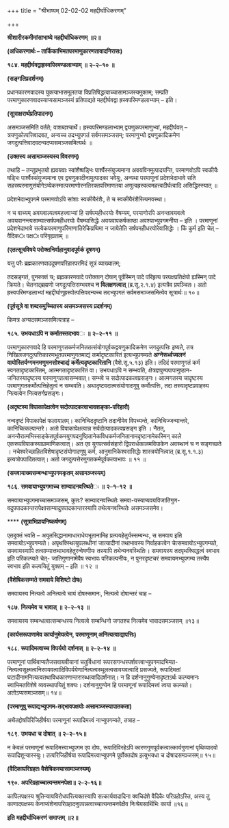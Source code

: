 +++
title = "श्रीभाष्यम् 02-02-02 महद्दीर्घाधिकरणम्"

+++
<div claऽऽ="elementor-widget-container">

**श्रीशारीरकमीमांसाभाष्ये** **महद्दीर्घाधिकरणम्** **॥२॥**

**(अधिकरणार्थः – तार्किकाभिमतपरमाणुकारणतावादनिरासः)**

**१८४**. **महद्दीर्घवद्वाह्रस्वपिरमण्डलाभ्याम्** **॥** **२**–**२**–**१०** **॥**

**(सङ्गतिप्रदर्शनम्)**

प्रधानकारणवादस्य युक्त्याभासमूलतया विप्रतिषिद्धत्वाच्चासामञ्जस्यमुक्तम्; सम्प्रति परमाणुकारणवादस्याप्यसामञ्जस्यं प्रतिपाद्यते महद्दीर्घवद्वा ह्रस्वपरिमण्डलाभ्याम् – इति।

**(सूत्राक्षरार्थप्रतिपादनम्)**

असमञ्जसमिति वर्तते; वाशब्दश्चार्थे। ह्रस्वपरिमण्डलाभ्याम् द्व्यणुकपरमाणुभ्यां, महद्दीर्घवत् – त्रयणुकोत्पत्तिवादवत्, अन्यच्च तदभ्युपगतं सर्वमसमञ्जसम्; परमाणुभ्यो द्व्यणुकादिक्रमेण जगदुत्पत्तिवादवदन्यदप्यसमञ्जसमित्यर्थः ॥

**(उक्तस्य असामञ्जस्यस्य विवरणम्)**

तथाहि – तन्तुप्रभृतयो ह्यवयवाः स्वांशैष्षड्भिः पार्श्वैस्संयुज्यमाना अवयविनमुत्पादयन्ति, परमाणवोऽपि स्वकीयैः षड्भिः पार्श्वैस्संयुज्यमाना एव द्व्यणुकादीनामुत्पादका भवेयुः, अन्यथा परमाणूनां प्रदेशभेदाभावे सति सहस्रपरमाणुसंयोगेऽप्येकस्मात्परमाणोरनतिरक्तपरिमाणतया अणुत्वह्रस्वत्वमहत्त्वदीर्घत्वादि असिद्धिस्स्यात् ॥

प्रदेशभेदाभ्युपगमे परमाणवोऽपि सांशाः स्वकीयैरंशैः, ते च स्वकीयैरंशैरित्यनवस्था।

न च वाच्यम् अवयवाल्पत्वमहत्त्वाभ्यां हि सर्षपमहीधरयोः वैषम्यम्, परमाणोरपि अनन्तावयवत्वे अवयवानन्त्यसाम्यात्सर्षपमहीधरयोः वैषम्यासिद्धेः अवयवापकर्षकाष्ठा अवश्याभ्युपगमनीया – इति । परमाणूनां प्रदेशभेदाभावे सत्येकपरमाणुपरिमाणातिरेकिप्रथिमा न जायेतेति सर्षपमहीधरयोरेवासिद्धेः । किं कुर्म इति चेत् – वैदिक**ः** पक्ष**ः** परिगृह्यताम् ॥

**(एतत्सूत्रविषये परोक्तनिर्वाहानुवादपूर्वकं दूषणम्)**

यत्तु परैः ब्रह्मकारणवाददूषणपरिहारपरमिदं सूत्रं व्याख्यातम्;

तदसङ्गतं, पुनरुक्तं च; ब्रह्मकारणवादे परोक्तान् दोषान् पूर्वस्मिन् पादे परिहृत्य परपक्षप्रतिक्षेपो ह्यस्मिन् पादे क्रियते। चेतनाद्ब्रह्मणो जगदुत्पत्तिसम्भवश्च **न** **विलक्षणत्वात्** (ब्र.सू.२.१.४) इत्यत्रैव प्रपञ्चितः। अतो ह्रस्वपरिमण्डलाभ्यां महद्दीर्घाणुह्रस्वोत्पत्तिवदन्यच्च तदभ्युपगतं सर्वमसमञ्जसमित्येव सूत्रार्थः॥ १०॥

**(पूर्वसूत्रे वा शब्दसमुच्चितस्य असमञ्जसस्य प्रदर्शनम्)**

किमत्र अन्यदसमञ्जसमित्यत्राह –

**१८५**. **उभयधाऽपि** **न** **कर्मातस्तदभाव**ः **॥** **२**–**२**–**११** **॥**

परमाणुकारणवादे हि परमाणुगतकर्मजनिततत्संयोगपूर्वकद्वयणुकादिक्रमेण जगदुत्पत्तिः इष्यते, तत्र निखिलजगदुत्पत्तिकारणभूतपरमाणुगतमाद्यं कर्मादृष्टकारितं इत्यभ्युपगम्यते **अग्नेरूर्ध्वज्वलनं** **वायोस्तिर्यग्गमनमणुमनसोश्चाद्यं** **कर्मेत्यदृष्टकारितानि** (वैशे.सू.५.१३) इति। तदिदं परमाणुगतं कर्म स्वगतादृष्टकारितम्, आत्मगतादृष्टकारितं वा। उभयधाऽपि न सम्भवति, क्षेत्रज्ञपुण्यपापानुष्ठान-जनितस्यादृष्टस्य परमाणुगतत्वासम्भवात्। सम्भवे च सदोत्पादकत्वप्रसङ्गः। आत्मगतस्य चादृष्टस्य परमाणुगतकर्मोत्पत्तिहेतुत्वं न सम्भवति। अथादृष्टवदात्मसंयोगादणुषु कर्मोत्पत्तिः, तदा तस्यादृष्टप्रवाहस्य नित्यत्वेन नित्यसर्गप्रसङ्गः।

**(अदृष्टस्य विपाकापेक्षत्वेन सदोत्पादकत्वाभावशङ्का-परिहारौ)**

नन्वदृष्टं विपाकापेक्षं फलायालम्। कानिचिददृष्टानि तदानीमेव विपच्यन्ते, कानिचिज्जन्मान्तरे, कानिचित्कल्पान्तरे। अतो विपाकापेक्षत्वान्न सर्वदोत्पादकत्वप्रसङ्ग इति । नैतत्, अनन्तैरात्मभिस्सङ्केतपूर्वकमयुगपदनुष्ठितानेकविधकर्मजनितानामदृष्टानामेकस्मिन् काले एकरूपविपाकस्याप्रामाणिकत्वात्। अत एव युगपत्सर्वसंहारो द्विपरार्धकालमविपाकेन अवस्थानं च न सङ्गच्छते । नचेश्वरेच्छाहितविशेषादृष्टसंयोगादणुषु कर्म, आनुमानिकेश्वरासिद्धेः शास्त्रयोनित्वात् (ब्र.सू.१.१.३) इत्यत्रोपपादितत्वात्। अतो जगदुत्पत्तेरणुगतकर्मपूर्वकत्वाभावः ॥ ११ ॥

**(समवायाख्यसम्बन्धाभ्युपगमकृतम् असामञ्जस्यम्)**

**१८६**. **समवायाभ्युपगमाच्च** **साम्यादनवस्थिते**ः **॥** **२**–**१**–**१२** **॥**

समवायाभ्युपगमाच्चासमञ्जसम्, कुतः? साम्यादनवस्थितेः समवा-यस्याप्यवयविजातिगुण-वदुपपादकान्तरापेक्षासाम्यादुपपादकान्तरस्यापि तथेत्यनवस्थितेः असमञ्जसमेव।

**** **(सूत्राभिप्रायनिष्कर्षणम्)**

एतदुक्तं भवति – अयुतसिद्धानामाधाराधेयभूतानामिह प्रत्ययहेतुर्यस्सम्बन्धः, स समवाय इति समवायोऽभ्युपगम्यते। अपृथक्स्थित्युपलब्धीनां जात्यादीनां तथाभावस्य निर्वाहकत्वेन चेत्समवायोऽभ्युपगम्यते, समवायस्यापि तत्साम्यात्तथाभावहेतुरन्वेषणीयः तस्यापि तथेन्यनवस्थितिः। समवायस्य तदपृथक्सिद्धत्वं स्वभाव इति परिकल्प्यते चेत्- जातिगुणानामेवैष स्वभावः परिकल्पनीयः, न पुनरदृष्टचरं समवायमभ्युपगम्य तस्यैष स्वभाव इति कल्पयितुं युक्तम् – इति ॥ १२ ॥

**(वैशेषिकसम्मते समवाये विशिष्टो दोषः)**

समवायस्य नित्यत्वे अनित्यत्वे चायं दोषस्समानः, नित्यत्वे दोषान्तरं चाह –

**१८७**. **नित्यमेव** **च** **भावात्** **॥** **२**–**२**–**१३** **॥**

समवायस्य सम्बन्धत्वात्सम्बन्धस्य नित्यत्वे सम्बन्धिनो जगतश्च नित्यमेव भावादसमञ्जसम् ॥१३॥

**(कार्यसरूपाणामेव कार्यानुमेयत्वेन, परमाणूनाम् अनित्यत्वाद्यापत्तिः)**

**१८८**. **रूपादिमत्वाच्च** **विपर्ययो** **दर्शनात्** **॥** **२**–**२**–**१४** **॥**

परमाणूनां पार्थिवाप्यतैजसवायवीयानां चतुर्विधानां रूपरसगन्धस्पर्शवत्त्वाभ्युपगमादभिमत-नित्यत्वसूक्ष्मत्वनिरवयवत्वादिविपर्ययेणानित्यत्वस्थूलत्वसावयवत्वादि प्रसज्यते, रूपादिमतां घटादीनामनित्यत्वतथाविधकारणान्तरारब्धत्वादिदर्शनात्। न हि दर्शनानुगुण्येनादृष्टाऽर्थः कल्प्यमानः स्वाभिमतविशेषे व्यवस्थापयितुं शक्यः। दर्शनानुगुण्येन हि परमाणूनां रूपादिमत्त्वं त्वया कल्प्यते। अतोऽप्यसमञ्जसम्॥ १४॥

**(परमाणुषु रूपाद्यभ्युपगम-तद्भावपक्षयोः असामञ्जस्यापातकता)**

अथैतद्दोषपिरिजिहीर्षया परमाणूनां रूपादिमत्त्वं नाभ्युपगम्यते, तत्राह –

**१८९**. **उभयधा** **च** **दोषात्** **॥** **२**–**२**–**१५॥**

न केवलं परमाणूनां रूपादिमत्त्वाभ्युपगम एव दोषः, रूपादिविरहेऽपि कारणगुणपूर्वकत्वात्कार्यगुणानां पृथिव्यादयो रूपादिशून्यास्स्युः। तत्परिजिहीर्षया रूपादिमत्त्वाभ्युपगमे पूर्वोक्तदोष इत्युभयधा च दोषादसमञ्जसम्॥ १५॥

**(वैदिकापरिग्रहतः वैशेषिकस्यासामञ्जस्यम्)**

**१९०**. **अपरिग्रहाच्चात्यन्तमनपेक्षा॥** **२**–**२**–**१६॥**

कापिलपक्षस्य श्रुतिन्यायविरोधपरित्यक्तस्यापि सत्कार्यवादादिना क्वचिदंशे वैदिकैः परिग्रहोऽस्ति, अस्य तु काणादपक्षस्य केनाप्यंशेनापरिग्रहादनुपपन्नत्वाच्चात्यन्तमनपेक्षैव निःश्रेयसार्थिभिः कार्या ॥१६॥

**इति** **महद्दीर्घाधिकरणं** **समाप्तम्** **॥२॥**

</div>
